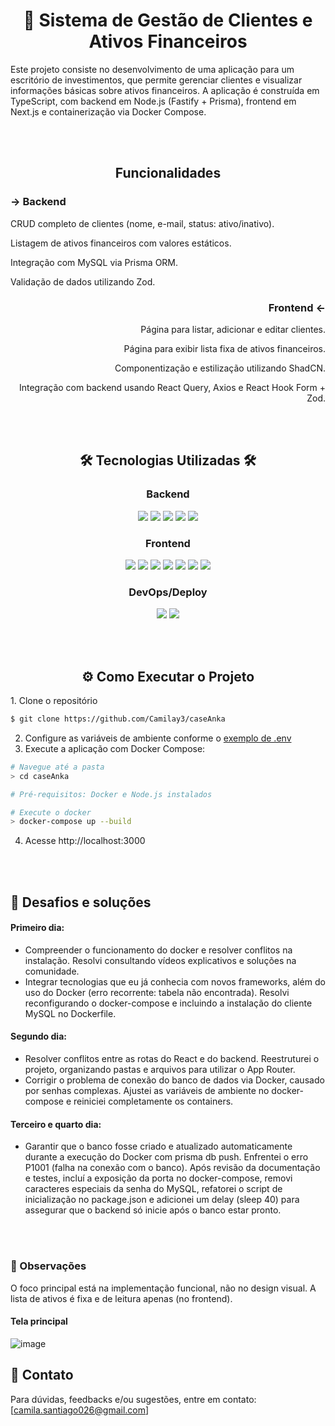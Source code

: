<h1 align="center">💼 Sistema de Gestão de Clientes e Ativos Financeiros</h1>
Este projeto consiste no desenvolvimento de uma aplicação para um escritório de investimentos, que permite gerenciar clientes e visualizar informações básicas sobre ativos financeiros. A aplicação é construída em TypeScript, com backend em Node.js (Fastify + Prisma), frontend em Next.js e containerização via Docker Compose.

<br><br>
<div align="center">
    <h2>Funcionalidades</h2>
    <div align="left">
        <h3>→ Backend</h3>
        <p>CRUD completo de clientes (nome, e-mail, status: ativo/inativo).</p>
        <p>Listagem de ativos financeiros com valores estáticos.</p>
        <p>Integração com MySQL via Prisma ORM.</p>
        <p>Validação de dados utilizando Zod.</p>
    </div>
    <div align="right">
        <h3>Frontend ←</h3>
        <p>Página para listar, adicionar e editar clientes.</p>
        <p>Página para exibir lista fixa de ativos financeiros.</p>
        <p>Componentização e estilização utilizando ShadCN.</p>
        <p>Integração com backend usando React Query, Axios e React Hook Form + Zod.</p>
    </div>
</div>

<br><br>
<div align="center">
<h2>🛠️ Tecnologias Utilizadas 🛠️</h2>
    <h3>Backend</h3>
    <img src="https://img.shields.io/badge/Node.js-%232e1b45.svg?style=for-the-badge&logo=node.js&logoColor=%23BBDEAD" />
    <img src="https://img.shields.io/badge/Fastify-%232e1b45.svg?style=for-the-badge&logo=fastify&logoColor=%23BBDEAD" />
    <img src="https://img.shields.io/badge/Prisma-%232e1b45.svg?style=for-the-badge&logo=prisma&logoColor=%23BBDEAD" />
    <img src="https://img.shields.io/badge/MySQL-%232e1b45.svg?style=for-the-badge&logo=mysql&logoColor=%23BBDEAD" />
    <img src="https://img.shields.io/badge/Zod-%232e1b45.svg?style=for-the-badge&logoColor=%23BBDEAD" />
    <h3>Frontend</h3>
    <img src="https://img.shields.io/badge/Next.js-%232e1b45.svg?style=for-the-badge&logo=next.js&logoColor=%23BBDEAD" />
    <img src="https://img.shields.io/badge/React_Query-%232e1b45.svg?style=for-the-badge&logo=react-query&logoColor=%23BBDEAD" />
    <img src="https://img.shields.io/badge/React_Hook_Form-%232e1b45.svg?style=for-the-badge&logo=reacthookform&logoColor=%23BBDEAD" />
    <img src="https://img.shields.io/badge/Tailwind-%232e1b45.svg?style=for-the-badge&logo=tailwindcss&logoColor=23BBDEAD" />
    <img src="https://img.shields.io/badge/Axios-%232e1b45.svg?style=for-the-badge&logo=axios&logoColor=%23BBDEAD" />
    <img src="https://img.shields.io/badge/Zod-%232e1b45.svg?style=for-the-badge&logoColor=%23BBDEAD" />
    <img src="https://img.shields.io/badge/ShadCN-%232e1b45.svg?style=for-the-badge&logoColor=%23BBDEAD" />
    <h3>DevOps/Deploy</h3>
    <img src="https://img.shields.io/badge/Docker-%232e1b45.svg?style=for-the-badge&logo=docker&logoColor=%23BBDEAD" />
    <img src="https://img.shields.io/badge/Docker_Compose-%232e1b45.svg?style=for-the-badge&logo=docker&logoColor=%23BBDEAD" />
</div>

<br><br>
<h2 align="center">⚙️ Como Executar o Projeto</h2>
1. Clone o repositório
    
```bash
$ git clone https://github.com/Camilay3/caseAnka
```
2. Configure as variáveis de ambiente conforme o [exemplo de .env](env-example.txt)
3. Execute a aplicação com Docker Compose:

```bash
# Navegue até a pasta
> cd caseAnka

# Pré-requisitos: Docker e Node.js instalados

# Execute o docker
> docker-compose up --build
```
4. Acesse http://localhost:3000

<br><br>
## 🎯 Desafios e soluções
#### Primeiro dia: 
- Compreender o funcionamento do docker e resolver conflitos na instalação. Resolvi consultando vídeos explicativos e soluções na comunidade.
- Integrar tecnologias que eu já conhecia com novos frameworks, além do uso do Docker (erro recorrente: tabela não encontrada). Resolvi reconfigurando o docker-compose e incluindo a instalação do cliente MySQL no Dockerfile.

#### Segundo dia:
- Resolver conflitos entre as rotas do React e do backend. Reestruturei o projeto, organizando pastas e arquivos para utilizar o App Router.
- Corrigir o problema de conexão do banco de dados via Docker, causado por senhas complexas. Ajustei as variáveis de ambiente no docker-compose e reiniciei completamente os containers.

#### Terceiro e quarto dia:
- Garantir que o banco fosse criado e atualizado automaticamente durante a execução do Docker com prisma db push. Enfrentei o erro P1001 (falha na conexão com o banco). Após revisão da documentação e testes, incluí a exposição da porta no docker-compose, removi caracteres especiais da senha do MySQL, refatorei o script de inicialização no package.json e adicionei um delay (sleep 40) para assegurar que o backend só inicie após o banco estar pronto.

<br><br>
### 📝 Observações
O foco principal está na implementação funcional, não no design visual. A lista de ativos é fixa e de leitura apenas (no frontend).

#### Tela principal
![image](https://github.com/user-attachments/assets/e15a54b4-2454-45a6-8ab7-6f2282db302b)

## 📧 Contato
Para dúvidas, feedbacks e/ou sugestões, entre em contato: [camila.santiago026@gmail.com]

